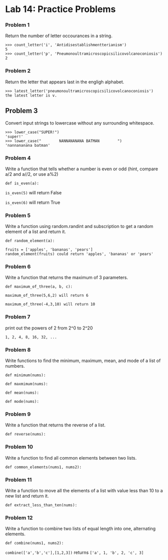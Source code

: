 # Lab 14: Practice Problems



### Problem 1
Return the number of letter occourances in a string.
```
>>> count_letter('i', 'Antidisestablishmentterianism')
5
>>> count_letter('p', 'Pneumonoultramicroscopicsilicovolcanoconiosis')
2
```

### Problem 2
Return the letter that appears last in the engligh alphabet.
```
>>> latest_letter('pneumonoultramicroscopicsilicovolcanoconiosis')
the latest letter is v.
```

## Problem 3

Convert input strings to lowercase without any surrounding whitespace.

```
>>> lower_case("SUPER!")
'super!'
>>> lower_case("        NANNANANANA BATMAN        ")
'nannananana batman'
```


### Problem 4

Write a function that tells whether a number is even or odd (hint, compare a/2 and a//2, or use a%2)

`def is_even(a):`


`is_even(5)` will return False

`is_even(6)` will return True


### Problem 5

Write a function using random.randint and subscription to get a random element of a list and return it.

`def random_element(a):`

```
fruits = ['apples', 'bananas', 'pears']
random_element(fruits) could return 'apples', 'bananas' or 'pears'
```

### Problem 6

Write a function that returns the maximum of 3 parameters.

`def maximum_of_three(a, b, c):`

`maximum_of_three(5,6,2) will return 6`

`maximum_of_three(-4,3,10) will return 10`

### Problem 7

print out the powers of 2 from 2^0 to 2^20

`1, 2, 4, 8, 16, 32, ...`

### Problem 8
Write functions to find the minimum, maximum, mean, and mode of a list of numbers.

`def minimum(nums):`

`def maxmimum(nums):`

`def mean(nums):`

`def mode(nums):`


### Problem 9
Write a function that returns the reverse of a list.

`def reverse(nums):`

### Problem 10
Write a function to find all common elements between two lists.

`def common_elements(nums1, nums2):`

### Problem 11
Write a function to move all the elements of a list with value less than 10 to a new list and return it.

`def extract_less_than_ten(nums):`

### Problem 12
Write a function to combine two lists of equal length into one, alternating elements.

`def combine(nums1, nums2):`

`combine(['a','b','c'],[1,2,3])` returns `['a', 1, 'b', 2, 'c', 3]`
